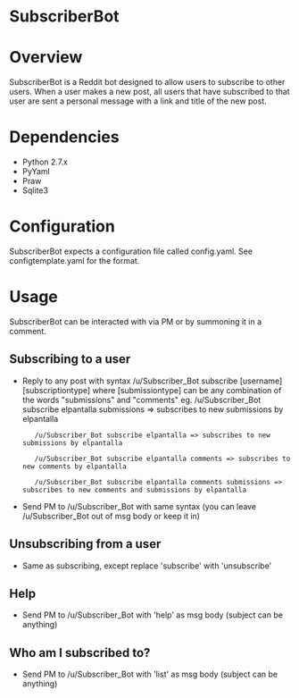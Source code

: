 # SubscriberBot

# Overview
SubscriberBot is a Reddit bot designed to allow users to subscribe to other users. When a user makes a new post, all users that have subscribed to that user are sent a personal message with a link and title of the new post. 

# Dependencies
* Python 2.7.x
* PyYaml
* Praw
* Sqlite3

# Configuration
SubscriberBot expects a configuration file called config.yaml. See configtemplate.yaml for the format.

# Usage
SubscriberBot can be interacted with via PM or by summoning it in a comment. 

## Subscribing to a user

   * Reply to any post with syntax /u/Subscriber_Bot subscribe [username] [subscriptiontype] where [submissiontype] can be any combination of the words "submissions" and "comments"
   		eg. /u/Subscriber_Bot subscribe elpantalla submissions => subscribes to new submissions by elpantalla

   			/u/Subscriber_Bot subscribe elpantalla => subscribes to new submissions by elpantalla

   			/u/Subscriber_Bot subscribe elpantalla comments => subscribes to new comments by elpantalla
   			
   			/u/Subscriber_Bot subscribe elpantalla comments submissions => subscribes to new comments and submissions by elpantalla

   * Send PM to /u/Subscriber_Bot with same syntax (you can leave /u/Subscriber_Bot out of msg body or keep it in)

## Unsubscribing from a user

   * Same as subscribing, except replace 'subscribe' with 'unsubscribe'

## Help

   * Send PM to /u/Subscriber_Bot with 'help' as msg body (subject can be anything)

## Who am I subscribed to?
   
   * Send PM to /u/Subscriber_Bot with 'list' as msg body (subject can be anything)
